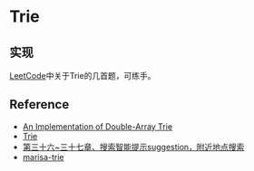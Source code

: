 # Trie
 

## 实现
[LeetCode](https://leetcode.com/tag/trie/)中关于Trie的几首题，可练手。

## Reference
- [An Implementation of Double-Array Trie](http://linux.thai.net/~thep/datrie/datrie.html)
- [Trie](https://www.cs.bu.edu/teaching/c/tree/trie/)
- [第三十六~三十七章、搜索智能提示suggestion，附近地点搜索](http://blog.csdn.net/v_july_v/article/details/11288807)
- [marisa-trie](https://github.com/kmike/marisa-trie)
